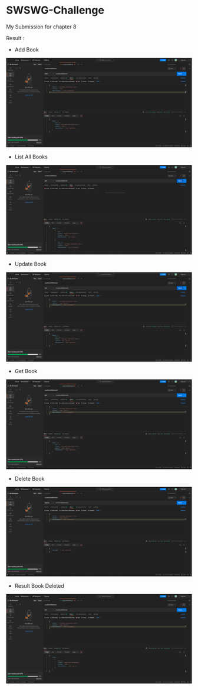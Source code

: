 # SWSWG-Challenge
My Submission for chapter 8

Result :

- Add Book

![alt text](https://github.com/aderama2711/SWSWG-Chal/blob/C8/AddBook.png?raw=true)

- List All Books

![alt text](https://github.com/aderama2711/SWSWG-Chal/blob/C8/ListBook.png?raw=true)

- Update Book

![alt text](https://github.com/aderama2711/SWSWG-Chal/blob/C8/UpdateBook.png?raw=true)

- Get Book

![alt text](https://github.com/aderama2711/SWSWG-Chal/blob/C8/GetBook.png?raw=true)


- Delete Book

![alt text](https://github.com/aderama2711/SWSWG-Chal/blob/C8/DeleteBook.png?raw=true)

- Result Book Deleted

![alt text](https://github.com/aderama2711/SWSWG-Chal/blob/C8/ResultDeleteBook.png?raw=true)
